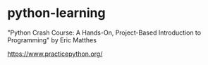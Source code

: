 # python-learning

"Python Crash Course: A Hands-On, Project-Based Introduction to Programming" by Eric Matthes

https://www.practicepython.org/

